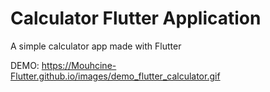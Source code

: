 # Calculator Flutter Application 

A simple calculator app made with Flutter 

DEMO: https://Mouhcine-Flutter.github.io/images/demo_flutter_calculator.gif
